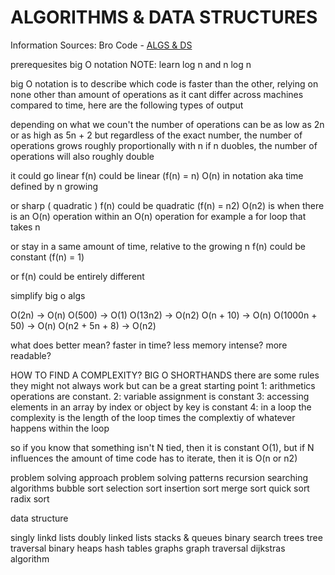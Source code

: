 # ALGORITHMS & DATA STRUCTURES

Information Sources:
Bro Code - [ALGS & DS](https://youtu.be/CBYHwZcbD-s)

prerequesites
big O notation
NOTE: learn log n and n log n

big O notation is to describe which code is faster than the other, relying on none other than amount of operations
as it cant differ across machines compared to time, here are the following types of output

depending on what we coun't the number of operations can be as low as 2n or as high as 5n + 2
but regardless of the exact number, the number of operations grows roughly proportionally with n
if n duobles, the number of operations will also roughly double

it could go linear
f(n) could be linear (f(n) = n)
O(n) in notation aka time defined by n growing

or sharp ( quadratic )
f(n) could be quadratic (f(n) = n2)
O(n2) is when there is an O(n) operation within an O(n) operation for example a for loop that takes n

or stay in a same amount of time, relative to the growing n
f(n) could be constant (f(n) = 1)

or f(n) could be entirely different

simplify big o algs

O(2n) -> O(n)
O(500) -> O(1)
O(13n2) -> O(n2)
O(n + 10) -> O(n)
O(1000n + 50) -> O(n)
O(n2 + 5n + 8) -> O(n2)

what does better mean?
faster in time?
less memory intense?
more readable?

HOW TO FIND A COMPLEXITY? BIG O SHORTHANDS
there are some rules they might not always work but can be a great starting point
1: arithmetics operations are constant.
2: variable assignment is constant
3: accessing elements in an array by index or object by key is constant
4: in a loop the complexity is the length of the loop times the complextiy of whatever happens within the loop

so if you know that something isn't N tied, then it is constant O(1), but if N influences the amount of time code has to iterate,
then it is O(n or n2)

problem solving approach
problem solving patterns
recursion
searching algorithms
bubble sort
selection sort
insertion sort
merge sort
quick sort
radix sort

data structure

singly linkd lists
doubly linked lists
stacks & queues
binary search trees
tree traversal
binary heaps
hash tables
graphs
graph traversal
dijkstras algorithm

